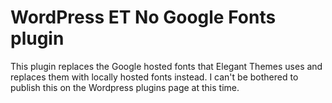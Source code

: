 # WordPress ET No Google Fonts plugin

This plugin replaces the Google hosted fonts that Elegant Themes uses and replaces them with locally hosted fonts instead.
I can't be bothered to publish this on the Wordpress plugins page at this time.